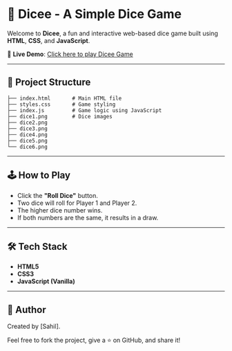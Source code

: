 # 🎲 Dicee - A Simple Dice Game

Welcome to **Dicee**, a fun and interactive web-based dice game built using **HTML**, **CSS**, and **JavaScript**.

🔗 **Live Demo**: [Click here to play Dicee Game]([https://YOUR-USERNAME.github.io/dicee-game/](https://pawarsahil2005.github.io/Dice-Game-Mini-Project-Web-Development-/))

---

## 📂 Project Structure

```
├── index.html       # Main HTML file
├── styles.css       # Game styling
├── index.js         # Game logic using JavaScript
├── dice1.png        # Dice images
├── dice2.png
├── dice3.png
├── dice4.png
├── dice5.png
└── dice6.png
```

---

## 🕹️ How to Play

- Click the **"Roll Dice"** button.
- Two dice will roll for Player 1 and Player 2.
- The higher dice number wins.
- If both numbers are the same, it results in a draw.

---


## 🛠️ Tech Stack

- **HTML5**
- **CSS3**
- **JavaScript (Vanilla)**

---




## 🙌 Author

Created by [Sahil].

Feel free to fork the project, give a ⭐ on GitHub, and share it!
